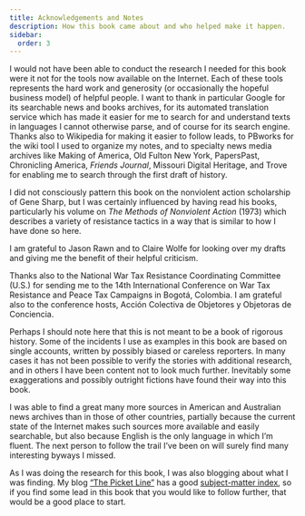 ```yaml
---
title: Acknowledgements and Notes
description: How this book came about and who helped make it happen.
sidebar:
  order: 3
---
```


I would not have been able to conduct the research I needed for this book were it not for the tools now available on the Internet.
Each of these tools represents the hard work and generosity (or occasionally the hopeful business model) of helpful people.
I want to thank in particular Google for its searchable news and books archives, for its automated translation service which has made it easier for me to search for and understand texts in languages I cannot otherwise parse, and of course for its search engine.
Thanks also to Wikipedia for making it easier to follow leads, to PBworks for the wiki tool I used to organize my notes, and to specialty news media archives like Making of America, Old Fulton New York, PapersPast, Chronicling America, <i>Friends Journal</i>, Missouri Digital Heritage, and Trove for enabling me to search through the first draft of history.

I did not consciously pattern this book on the nonviolent action scholarship of Gene Sharp, but I was certainly influenced by having read his books, particularly his volume on <i>The Methods of Nonviolent Action</i> (1973) which describes a variety of resistance tactics in a way that is similar to how I have done so here.

I am grateful to Jason Rawn and to Claire Wolfe for looking over my drafts and giving me the benefit of their helpful criticism.

Thanks also to the National War Tax Resistance Coordinating Committee (U.S.) for sending me to the 14th International Conference on War Tax Resistance and Peace Tax Campaigns in Bogotá, Colombia.
I am grateful also to the conference hosts, Acción Colectiva de Objetores y Objetoras de Conciencia.

Perhaps I should note here that this is not meant to be a book of rigorous history.
Some of the incidents I use as examples in this book are based on single accounts, written by possibly biased or careless reporters.
In many cases it has not been possible to verify the stories with additional research, and in others I have been content not to look much further.
Inevitably some exaggerations and possibly outright fictions have found their way into this book.

I was able to find a great many more sources in American and Australian news archives than in those of other countries, partially because the current state of the Internet makes such sources more available and easily searchable, but also because English is the only language in which I’m fluent.
The next person to follow the trail I’ve been on will surely find many interesting byways I missed.

As I was doing the research for this book, I was also blogging about what I was finding.
My blog [“The Picket Line”](http://sniggle.net/TPL) has a good [subject-matter index](https://sniggle.net/TPL/index5.php?entry=outline5), so if you find some lead in this book that you would like to follow further, that would be a good place to start.
